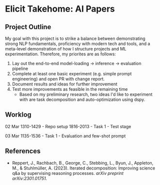 # Elicit Takehome: AI Papers

## Project Outline
My goal with this project is to strike a balance between demonstrating strong NLP fundamentals, proficiency with modern tech and tools, and a meta-level demonstration of how I structure projects and ML experimentation. Therefore, my priorites are as follows:
1. Lay out the end-to-end model-loading -> inference -> evaluation pipeline
1. Complete at least one basic experiment (e.g. simple prompt engineering) and open PR with change report.
1. Document results and ideas for further improvement
1. Test more improvements as feasible in the remaining time
    * Based on my preliminary research, two ideas I'd like to experiment with are task decomposition and auto-optimization using dspy.

## Worklog
02 Mar
1310-1429 - Repo setup
1816-2013 - Task 1 - Test stage

03 Mar
1135-1536 - Task 1 - Evaluation and few-shot prompt

## References
- Reppert, J., Rachbach, B., George, C., Stebbing, L., Byun, J., Appleton, M., & Stuhlmüller, A. (2023). Iterated decomposition: Improving science q&a by supervising reasoning processes. _arXiv preprint arXiv:2301.01751_.